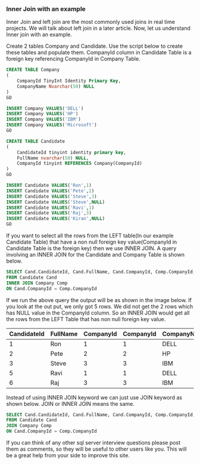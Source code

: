 ### Inner Join with an example

Inner Join and left join are the most commonly used joins in real time projects. We will talk about left join in a later article. Now, let us understand Inner join with an example.

Create 2 tables Company and Candidate. Use the script below to create these tables and populate them. CompanyId column in Candidate Table is a foreign key referencing CompanyId in Company Table.

```SQL
CREATE TABLE Company
(
    CompanyId TinyInt Identity Primary Key,
    CompanyName Nvarchar(50) NULL
)
GO

INSERT Company VALUES('DELL')
INSERT Company VALUES('HP')
INSERT Company VALUES('IBM')
INSERT Company VALUES('Microsoft')
GO

CREATE TABLE Candidate
(
    CandidateId tinyint identity primary key,
    FullName nvarchar(50) NULL,
    CompanyId tinyint REFERENCES Company(CompanyId)
)
GO

INSERT Candidate VALUES('Ron',1)
INSERT Candidate VALUES('Pete',2)
INSERT Candidate VALUES('Steve',3)
INSERT Candidate VALUES('Steve',NULL)
INSERT Candidate VALUES('Ravi',1)
INSERT Candidate VALUES('Raj',3)
INSERT Candidate VALUES('Kiran',NULL)
GO
```


If you want to select all the rows from the LEFT table(In our example Candidate Table) that have a non null foreign key value(CompanyId in Candidate Table is the foreign key) then we use INNER JOIN. A query involving an INNER JOIN for the Candidate and Company Table is shown below. 

```SQL
SELECT Cand.CandidateId, Cand.FullName, Cand.CompanyId, Comp.CompanyId, Comp.CompanyName
FROM Candidate Cand
INNER JOIN Company Comp
ON Cand.CompanyId = Comp.CompanyId
```


If we run the above query the output will be as shown in the image below. If you look at the out put, we only got 5 rows. We did not get the 2 rows which has NULL value in the CompanyId column. So an INNER JOIN would get all the rows from the LEFT Table that has non null foreign key value.

|CandidateId|FullName|CompanyId|CompanyId|CompanyName|
|-----------|--------|---------|---------|-----------|
|1          |Ron     |1        |1        |DELL       |
|2          |Pete    |2        |2        |HP         |
|3          |Steve   |3        |3        |IBM        |
|5          |Ravi    |1        |1        |DELL       |
|6          |Raj     |3        |3        |IBM        |

Instead of using INNER JOIN keyword we can just use JOIN keyword as shown below. JOIN or INNER JOIN means the same.

```SQL
SELECT Cand.CandidateId, Cand.FullName, Cand.CompanyId, Comp.CompanyId, Comp.CompanyName
FROM Candidate Cand
JOIN Company Comp
ON Cand.CompanyId = Comp.CompanyId
```


If you can think of any other sql server interview questions please post them as comments, so they will be useful to other users like you. This will be a great help from your side to improve this site.